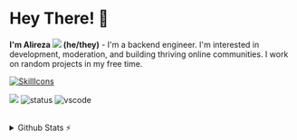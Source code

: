 # Hey There! 👋
**I'm Alireza <img src="https://media.giphy.com/media/WUlplcMpOCEmTGBtBW/giphy.gif" width="30"> (he/they)** - I'm a backend engineer. I'm interested in development, moderation, and building thriving online communities. I work on random projects in my free time.

[![SkillIcons](https://skillicons.dev/icons?i=ts,go,nodejs,express,nestjs,mongodb,postgres,linux,docker)](https://skillicons.dev)<br/>

[![](https://visitcount.itsvg.in/api?id=alirezanqp&icon=0&color=12)](https://visitcount.itsvg.in)
![status](https://nocache.advaith.workers.dev?url=https://img.shields.io/endpoint?url=https://dev.discordprofiles.me/api/badge/status/276544649148235776?simple=true)
![vscode](https://nocache.advaith.workers.dev?url=https://img.shields.io/endpoint?url=https://dev.discordprofiles.me/api/badge/vscode/276544649148235776)


<br/>

<details>
  <summary>Github Stats ⚡</summary>
  <br/>
  
  <a href="#">![](https://github.com/alirezanqp/github-stats/blob/master/generated/overview.svg)</a>
  <a href="#">![Top langs](https://github.com/alirezanqp/github-stats/blob/master/generated/languages.svg)</a>
</details>
